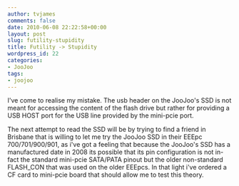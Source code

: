 ```yaml
---
author: tvjames
comments: false
date: 2010-06-08 22:22:58+00:00
layout: post
slug: futility-stupidity
title: Futility -> Stupidity
wordpress_id: 22
categories:
- JooJoo
tags:
- joojoo
---
```


I've come to realise my mistake. The usb header on the JooJoo's SSD is not meant for accessing the content of the flash drive but rather for providing a USB HOST port for the USB line provided by the mini-pcie port.

The next attempt to read the SSD will be by trying to find a friend in Brisbane that is willing to let me try the JooJoo SSD in their EEEpc 700/701/900/901, as i've got a feeling that because the JooJoo's SSD has a manufactured date in 2008 its possible that its pin configuration is not in-fact the standard mini-pcie SATA/PATA pinout but the older non-standard FLASH_CON that was used on the older EEEpcs. In that light i've ordered a CF card to mini-pcie board that should allow me to test this theory.
